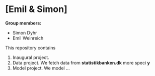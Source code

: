 # \[Emil & Simon\]

**Group members:**
- Simon Dyhr
- Emil Weinreich

This repository contains  
1. Inaugural project. 
2. Data project. We fetch data from **statistikbanken.dk** more speci **y** 
3. Model project. We model ...
